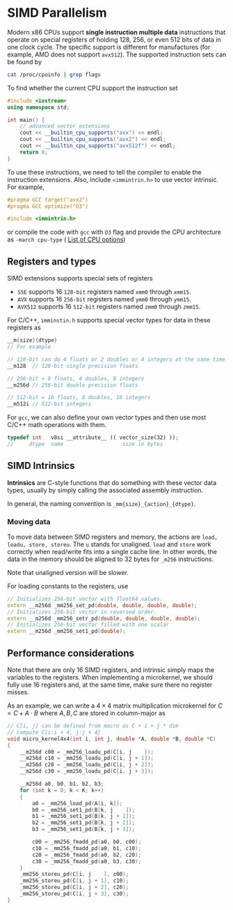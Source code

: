 # SIMD Parallelism 

Modern x86 CPUs support __single instruction multiple data__ instructions that operate on special registers of holding 128, 256, or even 512 bits of data in one clock cycle. The specific support is different for manufactures (for example, AMD does not support `avx512`). The supported instruction sets can be found by 

```sh
cat /proc/cpuinfo | grep flags
```

To find whether the current CPU support the instruction set

```cpp
#include <iostream>
using namespace std;

int main() {
    // advanced vector extensions
    cout << __builtin_cpu_supports("avx") << endl; 
    cout << __builtin_cpu_supports("avx2") << endl; 
    cout << __builtin_cpu_supports("avx512f") << endl;
    return 0;
}
```

To use these instructions, we need to tell the compiler to enable the instruction extensions. Also, include `<immintrin.h>` to use vector intrinsic. For example,

```cpp
#pragma GCC target("avx2")
#pragma GCC optimize("O3")

#include <immintrin.h>
```

or compile the code with `gcc` with `O3` flag and provide the CPU architecture as `-march cpu-type` ( [List of CPU options](https://gcc.gnu.org/onlinedocs/gcc/x86-Options.html))

## Registers and types
SIMD extensions supports special sets of registers 

- `SSE` supports 16 `128-bit` registers named `xmm0` through `xmm15`. 
- `AVX` supports 16 `256-bit` registers named `ymm0` through `ymm15`.
- `AVX512` supports 16 `512-bit` registers named `zmm0` through `zmm15`.

For C/C++, `imminstin.h` supports special vector types for data in these registers as

```cpp
__m{size}{dtype}
// For example

// 128-bit can do 4 floats or 2 doubles or 4 integers at the same time
__m128  // 128-bit single precision floats

// 256-bit = 8 floats, 4 doubles, 8 integers
__m256d // 256-bit double precision floats

// 512-bit = 16 floats, 8 doubles, 16 integers
__m512i // 512-bit integers
```

For `gcc`, we can also define your own vector types and then use most C/C++ math operations with them. 

```cpp
typedef int   v8si __attribute__ (( vector_size(32) ));
//     dtype  name                   size in bytes
```
## SIMD Intrinsics
__Intrinsics__ are C-style functions that do something with these vector data types, usually by simply calling the associated assembly instruction.

In general, the naming convention is `_mm{size}_{action}_{dtype}`.

### Moving data

To move data between SIMD registers and memory, the actions are `load, loadu, store, storeu`. The `u` stands for unaligned. `load` and `store` work correctly when read/write fits into a single cache line. In other words, the data in the memory should be aligned to 32 bytes for `_m256` instructions. 

Note that unaligned version will be slower. 

For loading constants to the registers, use 

```cpp
// Initializes 256-bit vector with float64 values.
extern __m256d _mm256_set_pd(double, double, double, double);
// Initializes 256-bit vector in reversed order.
extern __m256d _mm256_setr_pd(double, double, double, double);
// Initializes 256-bit vector filled with one scalar
extern __m256d _mm256_set1_pd(double);
```

## Performance considerations

Note that there are only 16 SIMD registers, and intrinsic simply maps the variables to the registers. When implementing a microkernel, we should fully use 16 registers and, at the same time, make sure there no register misses.

As an example, we can write a $4\times 4$ matrix multiplication microkernel for $C = C + A \cdot B$ where $A, B, C$ are stored in column-major as 

```cpp
// C[i, j] can be defined from macro as C + i + j * dim
// compute C[i:i + 4, j:j + 4]
void micro_kernel4x4(int i, int j, double *A, double *B, double *C)
{
    __m256d c00 = _mm256_loadu_pd(C[i, j    ]);
    __m256d c10 = _mm256_loadu_pd(C[i, j + 1]);
    __m256d c20 = _mm256_loadu_pd(C[i, j + 2]);
    __m256d c30 = _mm256_loadu_pd(C[i, j + 3]);

    __m256d a0, b0, b1, b2, b3;
    for (int k = 0; k < K; k++)
    {
        a0 = _mm256_load_pd(A[i, k]);
        b0 = _mm256_set1_pd(B[k, j    ]);
        b1 = _mm256_set1_pd(B[k, j + 1]);
        b2 = _mm256_set1_pd(B[k, j + 2]);
        b3 = _mm256_set1_pd(B[k, j + 3]);

        c00 = _mm256_fmadd_pd(a0, b0, c00);
        c10 = _mm256_fmadd_pd(a0, b1, c10);
        c20 = _mm256_fmadd_pd(a0, b2, c20);
        c30 = _mm256_fmadd_pd(a0, b3, c30);
    }
    _mm256_storeu_pd(C[i, j    ], c00);
    _mm256_storeu_pd(C[i, j + 1], c10);
    _mm256_storeu_pd(C[i, j + 2], c20);
    _mm256_storeu_pd(C[i, j + 3], c30);
}
```
